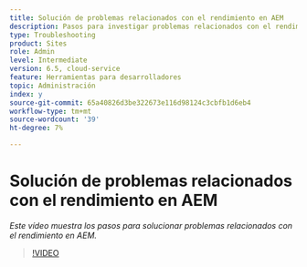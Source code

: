 ```yaml
---
title: Solución de problemas relacionados con el rendimiento en AEM
description: Pasos para investigar problemas relacionados con el rendimiento
type: Troubleshooting
product: Sites
role: Admin
level: Intermediate
version: 6.5, cloud-service
feature: Herramientas para desarrolladores
topic: Administración
index: y
source-git-commit: 65a40826d3be322673e116d98124c3cbfb1d6eb4
workflow-type: tm+mt
source-wordcount: '39'
ht-degree: 7%

---
```



# Solución de problemas relacionados con el rendimiento en AEM

*Este vídeo muestra los pasos para solucionar problemas relacionados con el rendimiento en AEM.*

>[!VIDEO](https://video.tv.adobe.com/v/335472?quality=9&learn=on)